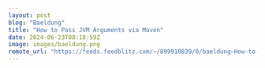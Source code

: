 ```yaml
---
layout: post
blog: "Baeldung"
title: "How to Pass JVM Arguments via Maven"
date: 2024-06-23T08:18:59Z
image: images/baeldung.png
remote_url: "https://feeds.feedblitz.com/~/899910839/0/baeldung~How-to-Pass-JVM-Arguments-via-Maven"
---
```

